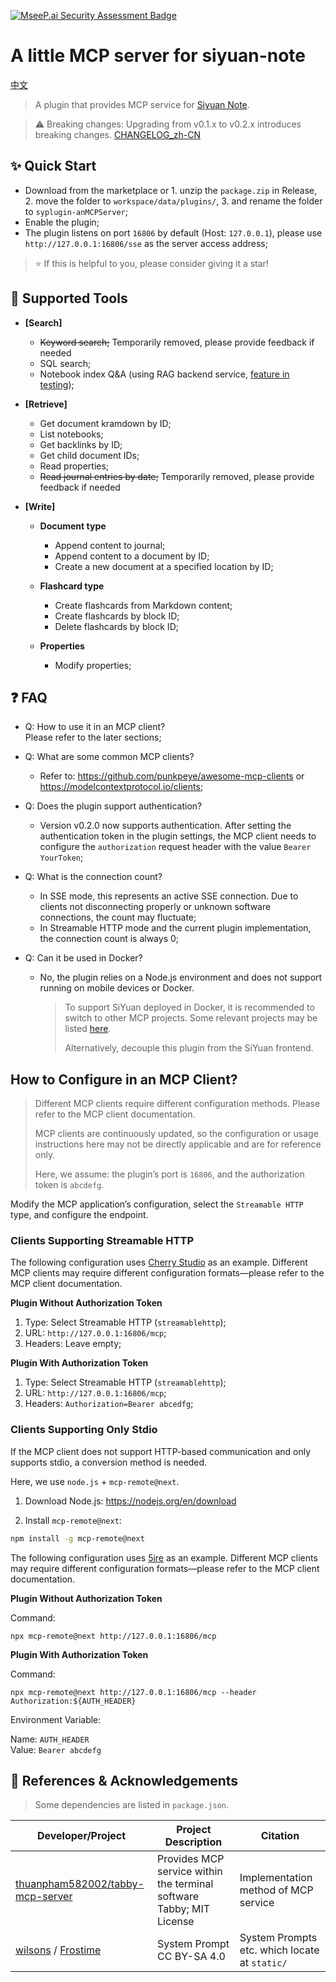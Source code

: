 [![MseeP.ai Security Assessment Badge](https://mseep.net/pr/opaqueglass-syplugin-anmcpserver-badge.png)](https://mseep.ai/app/opaqueglass-syplugin-anmcpserver)


# A little MCP server for siyuan-note

[中文](./README_zh_CN.md)

> A plugin that provides MCP service for [Siyuan Note](https://github.com/siyuan-note/siyuan).

> ⚠️ Breaking changes: Upgrading from v0.1.x to v0.2.x introduces breaking changes. [CHANGELOG_zh-CN](./CHANGELOG.md)

## ✨ Quick Start

- Download from the marketplace or 1. unzip the `package.zip` in Release, 2. move the folder to `workspace/data/plugins/`, 3. and rename the folder to `syplugin-anMCPServer`;
- Enable the plugin;
- The plugin listens on port `16806` by default (Host: `127.0.0.1`), please use `http://127.0.0.1:16806/sse` as the server access address;

> ⭐ If this is helpful to you, please consider giving it a star!

## 🔧 Supported Tools

* **\[Search]**

  * ~~Keyword search;~~ Temporarily removed, please provide feedback if needed
  * SQL search;
  * Notebook index Q\&A (using RAG backend service, [feature in testing](./RAG_BETA.md));

* **\[Retrieve]**

  * Get document kramdown by ID;
  * List notebooks;
  * Get backlinks by ID;
  * Get child document IDs;
  * Read properties;
  * ~~Read journal entries by date;~~ Temporarily removed, please provide feedback if needed

* **\[Write]**

  * **Document type**

    * Append content to journal;
    * Append content to a document by ID;
    * Create a new document at a specified location by ID;
  * **Flashcard type**

    * Create flashcards from Markdown content;
    * Create flashcards by block ID;
    * Delete flashcards by block ID;
  * **Properties**

    * Modify properties;


## ❓ FAQ

- Q: How to use it in an MCP client?  
  Please refer to the later sections;  

- Q: What are some common MCP clients?  
  - Refer to: https://github.com/punkpeye/awesome-mcp-clients or https://modelcontextprotocol.io/clients;  

- Q: Does the plugin support authentication?  
  - Version v0.2.0 now supports authentication. After setting the authentication token in the plugin settings, the MCP client needs to configure the `authorization` request header with the value `Bearer YourToken`;  

- Q: What is the connection count?  
  - In SSE mode, this represents an active SSE connection. Due to clients not disconnecting properly or unknown software connections, the count may fluctuate;  
  - In Streamable HTTP mode and the current plugin implementation, the connection count is always 0;  

- Q: Can it be used in Docker?  
  - No, the plugin relies on a Node.js environment and does not support running on mobile devices or Docker.  

    > To support SiYuan deployed in Docker, it is recommended to switch to other MCP projects. Some relevant projects may be listed [here](https://github.com/siyuan-note/siyuan/issues/13795).
    >  
    > Alternatively, decouple this plugin from the SiYuan frontend.  

## How to Configure in an MCP Client?  

> Different MCP clients require different configuration methods. Please refer to the MCP client documentation.  
>  
> MCP clients are continuously updated, so the configuration or usage instructions here may not be directly applicable and are for reference only.  
>  
> Here, we assume: the plugin’s port is `16806`, and the authorization token is `abcdefg`.  

Modify the MCP application’s configuration, select the `Streamable HTTP` type, and configure the endpoint.  

### Clients Supporting Streamable HTTP  

The following configuration uses [Cherry Studio](https://github.com/CherryHQ/cherry-studio) as an example. Different MCP clients may require different configuration formats—please refer to the MCP client documentation.  

**Plugin Without Authorization Token**  

1. Type: Select Streamable HTTP (`streamablehttp`);  
2. URL: `http://127.0.0.1:16806/mcp`;  
3. Headers: Leave empty;  

**Plugin With Authorization Token**  

1. Type: Select Streamable HTTP (`streamablehttp`);  
2. URL: `http://127.0.0.1:16806/mcp`;  
3. Headers: `Authorization=Bearer abcedfg`;  

### Clients Supporting Only Stdio  

If the MCP client does not support HTTP-based communication and only supports stdio, a conversion method is needed.  

Here, we use `node.js` + `mcp-remote@next`.  

1. Download Node.js: https://nodejs.org/en/download  

2. Install `mcp-remote@next`:  
  ```bash  
  npm install -g mcp-remote@next  
  ```  

The following configuration uses [5ire](https://5ire.app/) as an example. Different MCP clients may require different configuration formats—please refer to the MCP client documentation.  

**Plugin Without Authorization Token**  

Command:  
```  
npx mcp-remote@next http://127.0.0.1:16806/mcp  
```  

**Plugin With Authorization Token**  

Command:  
```  
npx mcp-remote@next http://127.0.0.1:16806/mcp --header Authorization:${AUTH_HEADER}  
```  

Environment Variable:  

Name: `AUTH_HEADER`  
Value: `Bearer abcdefg`

## 🙏 References & Acknowledgements

> Some dependencies are listed in `package.json`.

| Developer/Project                                                         | Project Description           | Citation         |
|---------------------------------------------------------------------|----------------|--------------|
| [thuanpham582002/tabby-mcp-server](https://github.com/thuanpham582002/tabby-mcp-server) | Provides MCP service within the terminal software Tabby; MIT License | Implementation method of MCP service |
| [wilsons](https://ld246.com/article/1756172573626/comment/1756384424179?r=wilsons#comments) / [Frostime](https://ld246.com/article/1739546865001#%E6%80%9D%E6%BA%90-SQL-%E6%9F%A5%E8%AF%A2-System-Prompt) | System Prompt CC BY-SA 4.0 | System Prompts etc. which locate at `static/` |